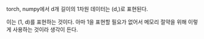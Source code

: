 
torch, numpy에서 d개 길이의 1차원 데이터는 (d,)로 표현된다.

이는 (1, d)를 표현하는 것이다. 아마 1을 표현할 필요가 없어서 메모리 절약을 위해 이렇게 사용하는 것이라 생각이 든다.

